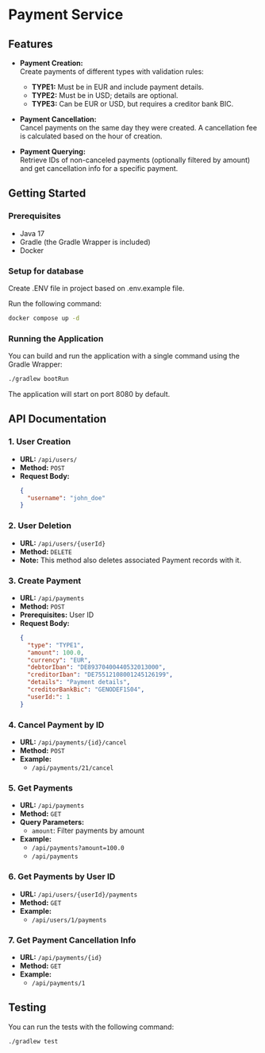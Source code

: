 # Payment Service

## Features

- **Payment Creation:**  
  Create payments of different types with validation rules:
    - **TYPE1:** Must be in EUR and include payment details.
    - **TYPE2:** Must be in USD; details are optional.
    - **TYPE3:** Can be EUR or USD, but requires a creditor bank BIC.

- **Payment Cancellation:**  
  Cancel payments on the same day they were created. A cancellation fee is calculated based on the hour of creation.

- **Payment Querying:**  
  Retrieve IDs of non-canceled payments (optionally filtered by amount) and get cancellation info for a specific payment.

## Getting Started

### Prerequisites

- Java 17
- Gradle (the Gradle Wrapper is included)
- Docker

### Setup for database
Create .ENV file in project based on .env.example file.

Run the following command:
```bash
docker compose up -d
```

### Running the Application
You can build and run the application with a single command using the Gradle Wrapper:

```bash
./gradlew bootRun
```

The application will start on port 8080 by default.

## API Documentation

### 1. User Creation
- **URL:** `/api/users/`
- **Method:** `POST`
- **Request Body:**
  ```json
  {
    "username": "john_doe"
  }
  ```
  
### 2. User Deletion
- **URL:** `/api/users/{userId}`
- **Method:** `DELETE`
- **Note:** This method also deletes associated Payment records with it.

### 3. Create Payment

- **URL:** `/api/payments`
- **Method:** `POST`
- **Prerequisites:** User ID
- **Request Body:**
  ```json
  {
    "type": "TYPE1",
    "amount": 100.0,
    "currency": "EUR",
    "debtorIban": "DE89370400440532013000",
    "creditorIban": "DE75512108001245126199",
    "details": "Payment details",
    "creditorBankBic": "GENODEF1S04",
    "userId:": 1
  }
  ```
  
### 4. Cancel Payment by ID

- **URL:** `/api/payments/{id}/cancel`
- **Method:** `POST`
- **Example:**
  - `/api/payments/21/cancel`

### 5. Get Payments

- **URL:** `/api/payments`
- **Method:** `GET`
- **Query Parameters:**
  - `amount`: Filter payments by amount
- **Example:**
  - `/api/payments?amount=100.0`
  - `/api/payments`

### 6. Get Payments by User ID

- **URL:** `/api/users/{userId}/payments`
- **Method:** `GET`
- **Example:**
  - `/api/users/1/payments`


### 7. Get Payment Cancellation Info

- **URL:** `/api/payments/{id}`
- **Method:** `GET`
- **Example:**
  - `/api/payments/1`

## Testing

You can run the tests with the following command:

```bash
./gradlew test
```
